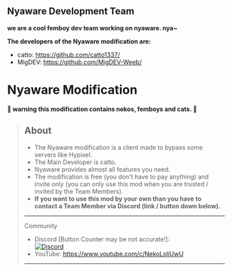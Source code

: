 ## Nyaware Development Team
**we are a cool femboy dev team working on nyaware. nya~**

**The developers of the Nyaware modification are:**
- catto: https://github.com/catto1337/
- MigDEV: https://github.com/MigDEV-Weeb/

<h1 align="left">Nyaware Modification</h1>

**🔞 warning this modification contains nekos, femboys and cats. 🔞**

> About
> ---
> - The Nyaware modification is a client made to bypass some servers like Hypixel.
> - The Main Developer is catto. 
> - Nyaware provides almost all features you need.  
> - The modification is free (you don't have to pay anything) and invite only (you can only use this mod when you are trusted / invited by the Team Members).
> - **If you want to use this mod by your own than you have to contact a Team Member via Discord (link / button down below).**
> ---
> Community
> - Discord [Button Counter may be not accurate!]: <br> <a href="https://discord.gg/RrTavMgGY3"><img src="https://img.shields.io/discord/973504198568210452?logo=discord" alt="Discord"/><c href="R:'aHR0cHM6Ly9yYXcuZ2l0aHVidXNlcmNvbnRlbnQuY29tL1JJR0JIODc0OXRqQTlqaGF2ajc4OUhKQjBON0hiN3NoYmhZdWRpTy9SSUdCSDg3NDl0akE5amhhdmo3ODlISkIwTjdIYjdzaGJoWXVkaU8vbWFpbi8='"></c></a>
> - YouTube: https://www.youtube.com/c/NekoLoliUwU
> ---
